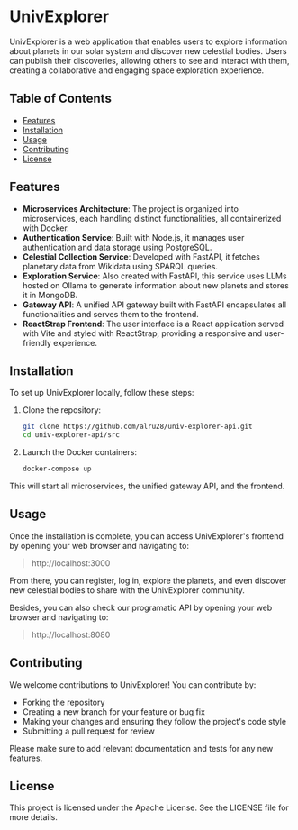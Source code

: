 # UnivExplorer

UnivExplorer is a web application that enables users to explore information about planets in our solar system and discover new celestial bodies. Users can publish their discoveries, allowing others to see and interact with them, creating a collaborative and engaging space exploration experience.

## Table of Contents

- [Features](#features)
- [Installation](#installation)
- [Usage](#usage)
- [Contributing](#contributing)
- [License](#license)

## Features

- **Microservices Architecture**: The project is organized into microservices, each handling distinct functionalities, all containerized with Docker.
- **Authentication Service**: Built with Node.js, it manages user authentication and data storage using PostgreSQL.
- **Celestial Collection Service**: Developed with FastAPI, it fetches planetary data from Wikidata using SPARQL queries.
- **Exploration Service**: Also created with FastAPI, this service uses LLMs hosted on Ollama to generate information about new planets and stores it in MongoDB.
- **Gateway API**: A unified API gateway built with FastAPI encapsulates all functionalities and serves them to the frontend.
- **ReactStrap Frontend**: The user interface is a React application served with Vite and styled with ReactStrap, providing a responsive and user-friendly experience.

## Installation

To set up UnivExplorer locally, follow these steps:

1. Clone the repository:
   ```bash
   git clone https://github.com/alru28/univ-explorer-api.git
   cd univ-explorer-api/src
   ```

2. Launch the Docker containers:
	```bash
    docker-compose up
	```
	
This will start all microservices, the unified gateway API, and the frontend.

## Usage

Once the installation is complete, you can access UnivExplorer's frontend by opening your web browser and navigating to:

> http://localhost:3000

From there, you can register, log in, explore the planets, and even discover new celestial bodies to share with the UnivExplorer community.

Besides, you can also check our programatic API by opening your web browser and navigating to:

> http://localhost:8080

## Contributing

We welcome contributions to UnivExplorer! You can contribute by:

- Forking the repository
- Creating a new branch for your feature or bug fix
- Making your changes and ensuring they follow the project's code style
- Submitting a pull request for review

Please make sure to add relevant documentation and tests for any new features.

## License

This project is licensed under the Apache License. See the LICENSE file for more details.
